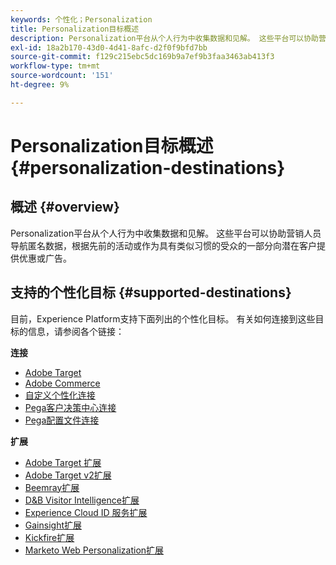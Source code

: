 ```yaml
---
keywords: 个性化；Personalization
title: Personalization目标概述
description: Personalization平台从个人行为中收集数据和见解。 这些平台可以协助营销人员导航匿名数据，根据先前的活动或作为具有类似习惯的受众的一部分向潜在客户提供优惠或广告。
exl-id: 18a2b170-43d0-4d41-8afc-d2f0f9bfd7bb
source-git-commit: f129c215ebc5dc169b9a7ef9b3faa3463ab413f3
workflow-type: tm+mt
source-wordcount: '151'
ht-degree: 9%

---
```


# Personalization目标概述 {#personalization-destinations}

## 概述 {#overview}

Personalization平台从个人行为中收集数据和见解。 这些平台可以协助营销人员导航匿名数据，根据先前的活动或作为具有类似习惯的受众的一部分向潜在客户提供优惠或广告。

## 支持的个性化目标 {#supported-destinations}

目前，Experience Platform支持下面列出的个性化目标。 有关如何连接到这些目标的信息，请参阅各个链接：

**连接**

* [Adobe Target](adobe-target-connection.md)
* [Adobe Commerce](adobe-commerce.md)
* [自定义个性化连接](custom-personalization.md)
* [Pega客户决策中心连接](pega.md)
* [Pega配置文件连接](pega-profile.md)

**扩展**

* [Adobe Target 扩展](adobe-target.md)
* [Adobe Target v2扩展](adobe-target-v2.md)
* [Beemray扩展](beemray.md)
* [D&amp;B Visitor Intelligence扩展](dnb.md)
* [Experience Cloud ID 服务扩展](adobe-ecid.md)
* [Gainsight扩展](gainsight.md)
* [Kickfire扩展](kickfire.md)
* [Marketo Web Personalization扩展](marketo-web-personalization.md)
